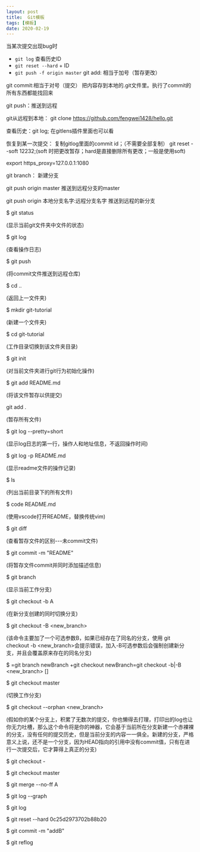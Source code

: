 ```yaml
---
layout: post
title:  Git模板
tags: [模板]
date: 2020-02-19
---
```



当某次提交出现bug时
- `git log`  查看历史ID
- `git reset --hard` + ID
- `git push -f origin master` 
git add: 相当于加号（暂存更改）

git commit:相当于对号（提交） 把内容存到本地的.git文件里。执行了commit的所有东西都能找回来

git push：推送到远程

git从远程到本地： git clone https://github.com/fengwei1428/hello.git

查看历史：git log; 在gitlens插件里面也可以看

恢复到某一次提交： 复制gitlog里面的commit id；（不需要全部复制） git reset --soft 12232;(soft 时把更改暂存；hard是直接删除所有更改；一般是使用soft)

export https_proxy=127.0.0.1:1080

git branch： 新建分支

git push origin master 推送到远程分支的master

git push origin 本地分支名字:远程分支名字 推送到远程的新分支

$ git status

(显示当前git文件夹中文件的状态)

$ git log

(查看操作日志)

$ git push

(将commit文件推送到远程仓库)

$ cd ..

(返回上一文件夹)

$ mkdir git-tutorial

(新建一个文件夹)

$ cd git-tutorial

(工作目录切换到该文件夹目录)

$ git init

(对当前文件夹进行git行为初始化操作)

$ git add README.md

(将该文件暂存以供提交)

git add .

(暂存所有文件)

$ git log --pretty=short

(显示log日志的第一行，操作人和地址信息，不返回操作时间)

$ git log -p README.md

(显示readme文件的操作记录)

$ ls

(列出当前目录下的所有文件)

$ code README.md

(使用vscode打开README，替换传统vim)

$ git diff

(查看暂存文件的区别---未commit文件)

$ git commit -m "README"

(将暂存文件commit并同时添加描述信息)

$ git branch

(显示当前工作分支)

$ git checkout -b A

(在新分支创建的同时切换分支)

$ git checkout -B <new_branch>

(该命令主要加了一个可选参数B，如果已经存在了同名的分支，使用 git checkout -b <new_branch>会提示错误，加入-B可选参数后会强制创建新分支，并且会覆盖原来存在的同名分支)

$ =git branch newBranch +git checkout newBranch=git checkout -b\|-B <new_branch> [<start point>]

$ git checkout master

(切换工作分支)

$ git checkout --orphan <new_branch>

(假如你的某个分支上，积累了无数次的提交，你也懒得去打理，打印出的log也让你无力吐槽，那么这个命令将是你的神器，它会基于当前所在分支新建一个赤裸裸的分支，没有任何的提交历史，但是当前分支的内容一一俱全。新建的分支，严格意义上说，还不是一个分支，因为HEAD指向的引用中没有commit值，只有在进行一次提交后，它才算得上真正的分支)

$ git checkout -



$ git checkout master

$ git merge --no-ff A

$ git log --graph

$ git log

$ git reset --hard 0c25d2973702b88b20

$ git commit -m "addB"

$ git reflog